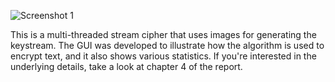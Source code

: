 ![Screenshot 1](https://dl.dropbox.com/u/1693311/gh/IbES.png)

This is a multi-threaded stream cipher that uses images for generating the keystream. The GUI was developed to illustrate how the algorithm is used to encrypt text, and it also shows various statistics. If you're interested in the underlying details, take a look at chapter 4 of the report.